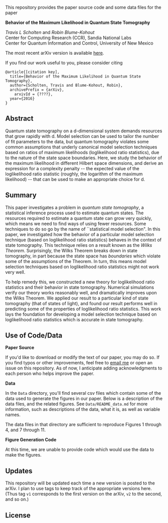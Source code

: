 This repository provides the paper source code and some data files for the paper

**Behavior of the Maximum Likelihood in Quantum State Tomography**

_Travis L Scholten_ and _Robin Blume-Kohout_<br>
Center for Computing Research (CCR), Sandia National Labs<br>
Center for Quantum Information and Control, University of New Mexico

The most recent arXiv version is available [here](????).

If you find our work useful to you, please consider citing

```
@article{[citation key],
  title={Behavior of the Maximum Likelihood in Quantum State Tomography},
  author={Scholten, Travis and Blume-Kohout, Robin},
  archivePrefix = {arXiv},
    arxivId = {????},
  year={2016}
}
```
Abstract
-----------
Quantum state tomography on a d-dimensional system demands resources that grow rapidly with d. Model selection can be used to tailor the number of fit parameters to the data, but quantum tomography violates some common assumptions that underly canonical model selection techniques based on ratios of maximum likelihoods (loglikelihood ratio statistics), due to the nature of the state space boundaries. Here, we study the behavior of the maximum likelihood  in different Hilbert space dimensions, and derive an expression for a complexity penalty -- the expected value of the loglikelihood ratio statistic (roughly, the logarithm of the maximum likelihood) -- that can be used to make an appropriate choice for d.

Summary
----------
This paper investigates a problem in _quantum state tomography_, a statistical inference process used to estimate quantum states. The resources required to estimate  a quantum state can grow very quickly, which means we need to find ways of using fewer resources. Some techniques to do so go by the name of ``statistical model selection". In this paper, we investigated how the behavior of a particular model selection technique (based on loglikelihood ratio statistics) behaves in the context of state tomography. This technique relies on a result known as the _Wilks Theorem_. Surprisingly, the Wilks Theorem breaks down in state tomography, in part because the  state space has _boundaries_ which violate some of the assumptions of the Theorem. In turn, this means model selection techniques based on loglikelihood ratio statistics might not work very well.

To help remedy this, we constructed a new theory for loglikelihood ratio statistics and their behavior in state tomography. Numerical simulations verify our theory works reasonably well, and dramatically improves upon the Wilks Theorem. We applied our result to a particular kind of  state tomography (that of states of light), and found our result performs well in predicting some of the properties of loglikelihood ratio statistics. This work lays the foundation for developing a model selection technique based on loglikelihood ratio statistics which is accurate in state tomography.

Use of Code/Data
---------

**Paper Source**

If you'd like to download or modify the text of our paper, you may do so. If you find typos or other improvements,
feel free to [email me](mailto:travisscholten@gmail.com) or open an issue on this repository. As of now, I anticipate adding acknowledgments to each person who helps improve the paper.

**Data**

In the ``Data`` directory, you'll find several csv files which contain some of the data used to generate the figures in our paper. Below is a description of the data files, and the related figures. See ``Data/README_data.md`` for more information, such as descriptions of the data, what it is, as well as variable names.

The data files in that directory are sufficient to reproduce Figures 1 through 4, and 7 through 11.

**Figure Generation Code**

At this time, we are unable to provide code which would use the data to make the figures.

Updates
------------

This repository will be updated each time a new version is posted to the arXiv. I plan to use tags to keep track of the appropriate versions here. (Thus tag `v1` corresponds to the first version on the arXiv, `v2` to the second, and so on.)

License
----------
